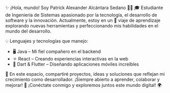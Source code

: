 
✨ ¡Hola, mundo! Soy Patrick Alexander Alcántara Sedano 👨‍💻
🎓 Estudiante de Ingeniería de Sistemas apasionado por la tecnología, el desarrollo de software y la innovación. Actualmente, estoy en un 🚀 viaje de aprendizaje explorando nuevas herramientas y perfeccionando mis habilidades en el mundo del desarrollo.

💡 Lenguajes y tecnologías que manejo:
- 🖥️ Java – Mi fiel compañero en el backend
- ⚛️ React – Creando experiencias interactivas en la web
- 🎯 Dart & Flutter – Diseñando aplicaciones móviles increíbles


📌 En este espacio, compartiré proyectos, ideas y soluciones que reflejan mi crecimiento como desarrollador. ¡Siempre abierto a aprender, colaborar y mejorar!
🔗 ¡Conéctate conmigo y exploremos juntos este mundo digital! 🌍
